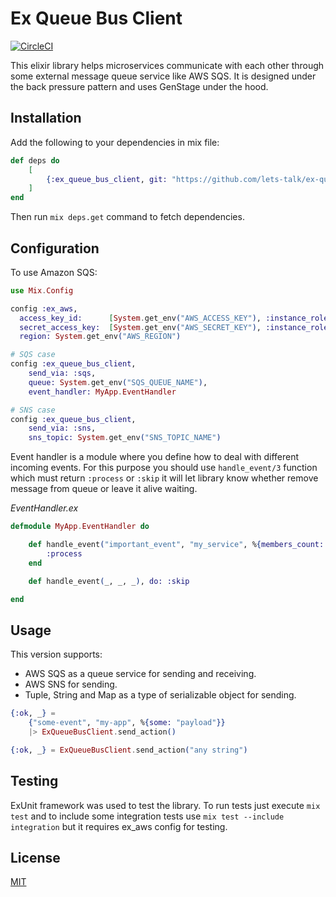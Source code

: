 Ex Queue Bus Client
===================

[![CircleCI](https://circleci.com/gh/lets-talk/ex-queue-bus-client.svg?style=svg)](https://circleci.com/gh/lets-talk/ex-queue-bus-client)

This elixir library helps microservices communicate with each other through
some external message queue service like AWS SQS. It is designed under the
back pressure pattern and uses GenStage under the hood.

## Installation

Add the following to your dependencies in mix file:

```elixir
def deps do
    [
        {:ex_queue_bus_client, git: "https://github.com/lets-talk/ex-queue-bus-client.git", tag: "1.0.0"}
    ]
end
```

Then run `mix deps.get` command to fetch dependencies.

## Configuration

To use Amazon SQS:

```elixir
use Mix.Config

config :ex_aws,
  access_key_id:      [System.get_env("AWS_ACCESS_KEY"), :instance_role],
  secret_access_key:  [System.get_env("AWS_SECRET_KEY"), :instance_role],
  region: System.get_env("AWS_REGION")

# SQS case
config :ex_queue_bus_client,
    send_via: :sqs,
    queue: System.get_env("SQS_QUEUE_NAME"),
    event_handler: MyApp.EventHandler

# SNS case
config :ex_queue_bus_client,
    send_via: :sns,
    sns_topic: System.get_env("SNS_TOPIC_NAME")
```

Event handler is a module where you define how to deal with different incoming
events. For this purpose you should use `handle_event/3` function which must
return `:process` or `:skip` it will let library know whether remove message
from queue or leave it alive waiting.

*EventHandler.ex*

```elixir
defmodule MyApp.EventHandler do

    def handle_event("important_event", "my_service", %{members_count: 100})
        :process
    end

    def handle_event(_, _, _), do: :skip

end
```

## Usage

This version supports:

- AWS SQS as a queue service for sending and receiving.
- AWS SNS for sending.
- Tuple, String and Map as a type of serializable object for sending.

```elixir
{:ok, _} =
    {"some-event", "my-app", %{some: "payload"}}
    |> ExQueueBusClient.send_action()

{:ok, _} = ExQueueBusClient.send_action("any string")
```

## Testing

ExUnit framework was used to test the library. To run tests just
execute `mix test` and to include some integration tests use `mix test --include integration`
but it requires ex_aws config for testing.

## License

[MIT](LICENSE)

